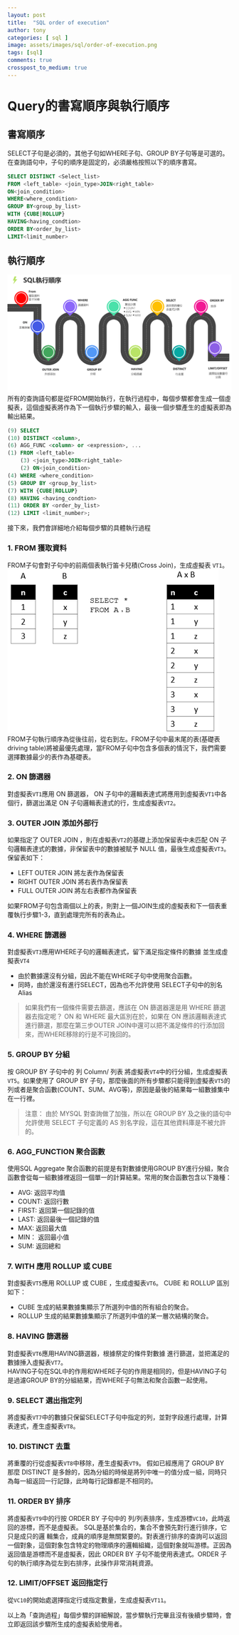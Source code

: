 ```yaml
---
layout: post
title:  "SQL order of execution"
author: tony
categories: [ sql ]
image: assets/images/sql/order-of-execution.png
tags: [sql]
comments: true
crosspost_to_medium: true
---
```

# Query的書寫順序與執行順序
## 書寫順序
SELECT子句是必須的，其他子句如WHERE子句、GROUP BY子句等是可選的。
在查詢語句中，子句的順序是固定的，必須嚴格按照以下的順序書寫。
```sql
SELECT DISTINCT <Select_list>
FROM <left_table> <join_type>JOIN<right_table>
ON<join_condition>
WHERE<where_condition>
GROUP BY<group_by_list>
WITH {CUBE|ROLLUP}
HAVING<having_condtion>
ORDER BY<order_by_list>
LIMIT<limit_number>
```
## 執行順序
![](../../assets/images/sql/execute-order.png)  
所有的查詢語句都是從FROM開始執行，在執行過程中，每個步驟都會生成一個虛擬表，這個虛擬表將作為下一個執行步驟的輸入，最後一個步驟產生的虛擬表即為輸出結果。
```sql
(9) SELECT 
(10) DISTINCT <column>,
(6) AGG_FUNC <column> or <expression>, ...
(1) FROM <left_table> 
    (3) <join_type>JOIN<right_table>
    (2) ON<join_condition>
(4) WHERE <where_condition>
(5) GROUP BY <group_by_list>
(7) WITH {CUBE|ROLLUP}
(8) HAVING <having_condtion>
(11) ORDER BY <order_by_list>
(12) LIMIT <limit_number>;
```

接下來，我們會詳細地介紹每個步驟的具體執行過程
### 1. FROM 獲取資料
FROM子句會對子句中的前兩個表執行笛卡兒積(Cross Join)，生成虛擬表 `VT1`。
![](../../assets/images/sql/cross-join.png)  
FROM子句執行順序為從後往前，從右到左。FROM子句中最末尾的表(基礎表 driving table)將被最優先處理，當FROM子句中包含多個表的情況下，我們需要選擇數據最少的表作為基礎表。

### 2. ON 篩選器
對虛擬表`VT1`應用 ON 篩選器， ON 子句中的邏輯表達式將應用到虛擬表`VT1`中各個行，篩選出滿足 ON 子句邏輯表達式的行，生成虛擬表`VT2`。

### 3. OUTER JOIN 添加外部行
如果指定了 OUTER JOIN ，則在虛擬表`VT2`的基礎上添加保留表中未匹配 ON 子句邏輯表達式的數據，非保留表中的數據被賦予 NULL 值，最後生成虛擬表`VT3`。  
保留表如下：
- LEFT OUTER JOIN 將左表作為保留表
- RIGHT OUTER JOIN 將右表作為保留表
- FULL OUTER JOIN 將左右表都作為保留表

如果FROM子句包含兩個以上的表，則對上一個JOIN生成的虛擬表和下一個表重覆執行步驟1-3，直到處理完所有的表為止。

### 4. WHERE 篩選器
對虛擬表`VT3`應用WHERE子句的邏輯表達式，留下滿足指定條件的數據 並生成虛擬表`VT4`
- 由於數據還沒有分組，因此不能在WHERE子句中使用聚合函數。
- 同時，由於還沒有進行SELECT，因為也不允許使用 SELECT子句中的別名Alias

> 如果我們有一個條件需要去篩選，應該在 ON 篩選器還是用 WHERE 篩選器去指定呢？
> ON 和 WHERE 最大區別在於，如果在 ON 應該邏輯表達式進行篩選，那麼在第三步OUTER JOIN中還可以把不滿足條件的行添加回來，而WHERE移除的行是不可挽回的。
> 
### 5. GROUP BY 分組
按 GROUP BY 子句中的 列 Column/ 列表 將虛擬表`VT4`中的行分組，生成虛擬表`VT5`。如果使用了 GROUP BY 子句，那麼後面的所有步驟都只能得到虛擬表`VT5`的列或者是聚合函數(COUNT、SUM、AVG等)，原因是最後的結果每一組數據集中在一行裡。

> 注意： 由於 MYSQL 對查詢做了加強，所以在 GROUP BY 及之後的語句中允許使用 SELECT 子句定義的 AS 別名字段，這在其他資料庫是不被允許的。
### 6. AGG_FUNCTION 聚合函數
使用SQL Aggregate 聚合函數的前提是有對數據使用GROUP BY進行分組，聚合函數會從每一組數據裡返回一個單一的計算結果。常用的聚合函數包含以下幾種：  
- AVG: 返回平均值
- COUNT: 返回行數
- FIRST: 返回第一個記錄的值
- LAST: 返回最後一個記錄的值
- MAX: 返回最大值
- MIN： 返回最小值
- SUM: 返回總和
### 7. WITH 應用 ROLLUP 或 CUBE
對虛擬表`VT5`應用 ROLLUP 或 CUBE ，生成虛擬表`VT6`。 CUBE 和 ROLLUP 區別如下：  
- CUBE 生成的結果數據集顯示了所選列中值的所有組合的聚合。
- ROLLUP 生成的結果數據集顯示了所選列中值的某一層次結構的聚合。
### 8. HAVING 篩選器
對虛擬表`VT6`應用HAVING篩選器，根據祭定的條件對數據 進行篩選，並把滿足的數據捶入虛擬表`VT7`。  
HAVING子句在SQL中的作用和WHERE子句的作用是相同的，但是HAVING子句是過濾GROUP BY的分組結果，而WHERE子句無法和聚合函數一起使用。
### 9. SELECT 選出指定列
將虛擬表`VT7`中的數據只保留SELECT子句中指定的列，並對字段進行處理，計算表達式，產生虛擬表`VT8`。
### 10. DISTINCT 去重
將重覆的行從虛擬表`VT8`中移除，產生虛擬表`VT9`。 假如已經應用了 GROUP BY 那麼 DISTINCT 是多餘的，因為分組的時候是將列中唯一的值分成一組，同時只為每一組返回一行記錄，此時每行記錄都是不相同的。
### 11. ORDER BY 排序
將虛擬表`VT9`中的行按 ORDER BY 子句中的 列/列表排序，生成游標`VC10`，此時返回的游標，而不是虛擬表。 SQL是基於集合的，集合不會預先對行進行排序，它只是成只的邏 輯集合，成員的順序是無關緊要的。對表進行排序的查詢可以返回一個對象，這個對象包含特定的物理順序的邏輯組織，這個對象就叫游標。正因為返回值是游標而不是虛擬表，因此 ORDER BY 子句不能使用表達式。ORDER 子句的執行順序為從左到右排序，此操作非常消耗資源。
### 12. LIMIT/OFFSET 返回指定行
從`VC10`的開始處選擇指定行或指定數量，生成虛擬表`VT11`。

以上為「查詢過程」每個步驟的詳細解說，當步驟執行完畢且沒有後續步驟時，會立即返回該步驟所生成的虛擬表給使用者。
